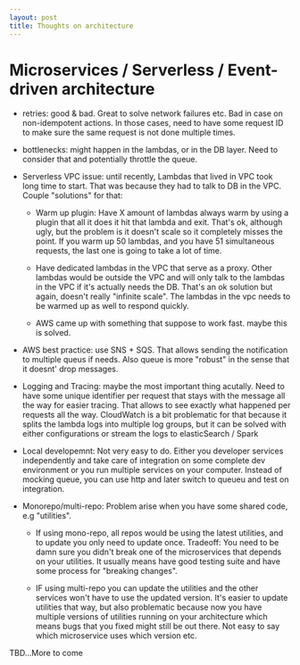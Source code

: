 ```yaml
---
layout: post
title: Thoughts on architecture
---
```


# Microservices / Serverless / Event-driven architecture

* retries: good & bad. Great to solve network failures etc. Bad in case on non-idempotent actions. 
In those cases, need to have some request ID to make sure the same request is not done multiple times.

* bottlenecks: might happen in the lambdas, or in the DB layer. Need to consider that and potentially throttle the queue.

* Serverless VPC issue: until recently, Lambdas that lived in VPC took long time to start. That was because they had to talk to DB in the VPC.
Couple "solutions" for that:

  * Warm up plugin: Have X amount of lambdas always warm by using a plugin that all it does it hit that lambda and exit.
That's ok, although ugly, but the problem is it doesn't scale so it completely misses the point.
If you warm up 50 lambdas, and you have 51 simultaneous requests, the last one is going to take a lot of time.

  * Have dedicated lambdas in the VPC that serve as a proxy. Other lambdas would be outside the VPC and will only talk to the lambdas in the VPC if it's actually needs the DB.
That's an ok solution but again, doesn't really "infinite scale". The lambdas in the vpc needs to be warmed up as well to respond quickly.
  * AWS came up with something that suppose to work fast. maybe this is solved.

* AWS best practice: use SNS + SQS. That allows sending the notification to multiple queus if needs. Also queue is more "robust" in the sense that it doesnt' drop messages.

* Logging and Tracing: maybe the most important thing acutally. Need to have some unique identifier per request that stays with the message all the way for easier tracing.
That allows to see exactly what happened per requests all the way.
CloudWatch is a bit problematic for that because it splits the lambda logs into multiple log groups, but it can be solved with either configurations or stream the logs to elasticSearch / Spark

* Local developemnt: Not very easy to do. Either you developer services independently and take care of integration on some complete dev environment or you run multiple services on your computer. 
Instead of mocking queue, you can use http and later switch to queueu and test on integration.

* Monorepo/multi-repo: Problem arise when you have some shared code, e.g "utilities".
  * If using mono-repo, all repos would be using the latest utilities, and to update you only need to update once.
  Tradeoff: You need to be damn sure you didn't break one of the microservices that depends on your utilities.
  It usually means have good testing suite and have some process for "breaking changes".
  
  * IF using multi-repo you can update the utilities and the other services won't have to use the updated version.
  It's easier to update utilities that way, but also problematic because now you have multiple versions of utilities running on your architecture which means bugs that you fixed might still be out there.
  Not easy to say which microservice uses which version etc. 
  
TBD...More to come







